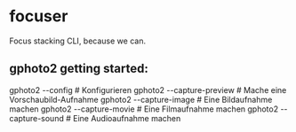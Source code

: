 # focuser

Focus stacking CLI, because we can.



## gphoto2 getting started:

  gphoto2 --config # Konfigurieren
  gphoto2 --capture-preview # Mache eine Vorschaubild-Aufnahme
  gphoto2 --capture-image # Eine Bildaufnahme machen
  gphoto2 --capture-movie # Eine Filmaufnahme machen
  gphoto2 --capture-sound # Eine Audioaufnahme machen

